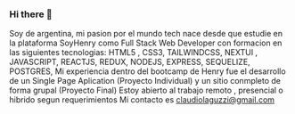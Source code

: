 ### Hi there 👋
Soy de argentina, mi pasion por el mundo tech nace desde que estudie en la plataforma SoyHenry como Full Stack Web Developer
con formacion en las siguientes tecnologias: HTML5 , CSS3, TAILWINDCSS, NEXTUI , JAVASCRIPT, REACTJS, REDUX, NODEJS, EXPRESS, SEQUELIZE, POSTGRES, 
Mi experiencia dentro del bootcamp de Henry fue el desarrollo de un Single Page Aplication (Proyecto Individual) y un sitio conmpleto de forma grupal (Proyecto Final) 
Estoy abierto al trabajo remoto , presencial o hibrido segun requerimientos 
Mi contacto es claudiolaguzzi@gmail.com
